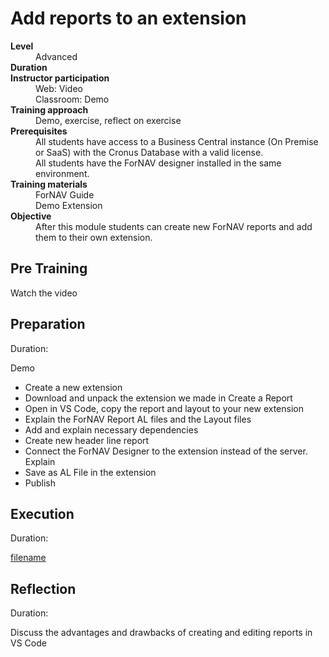 # Add reports to an extension
<dl>
  <dt><b>Level</b></dt>
  <dd>Advanced</dd>
  <dt><b>Duration</b></dt>
  <dd></dd>
  <dt><b>Instructor participation</b></dt>
  <dd>Web: Video<br>Classroom: Demo</dd>
  <dt><b>Training approach</b></dt>
  <dd>Demo, exercise, reflect on exercise</dd>
  <dt><b>Prerequisites</b></dt>
  <dd>All students have access to a Business Central instance (On Premise or SaaS) with the Cronus Database with a valid license. <br> All students have the ForNAV designer installed in the same environment.</dd>
  <dt><b>Training materials</b></dt>
  <dd>ForNAV Guide<br>Demo Extension</dd>
  <dt><b>Objective</b></dt>
  <dd>After this module students can create new ForNAV reports and add them to their own extension.</dd>
</dl>

## Pre Training
Watch the video []()

## Preparation
Duration:

Demo

* Create a new extension
* Download and unpack the extension we made in Create a Report
* Open in VS Code, copy the report and layout to your new extension
* Explain the ForNAV Report AL files and the Layout files
* Add and explain necessary dependencies 
* Create new header line report
* Connect the ForNAV Designer to the extension instead of the server. Explain
* Save as AL File in the extension
* Publish

## Execution
Duration:

[filename](../../Exercises/AddReportToExtension.Exercise.md ':include')

## Reflection
Duration:

Discuss the advantages and drawbacks of creating and editing reports in VS Code
